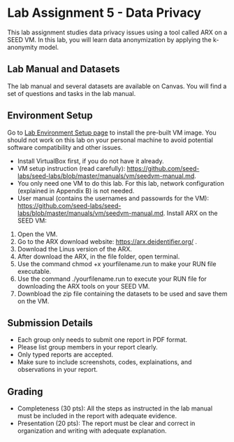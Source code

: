 # Lab Assignment 5 - Data Privacy
This lab assignment studies data privacy issues using a tool called ARX on a SEED VM. In this lab, you will learn data anonymization by applying the k-anonymity model.

## Lab Manual and Datasets

The lab manual and several datasets are available on Canvas. You will find a set of questions and tasks in the lab manual. 

## Environment Setup

Go to [Lab Environment Setup page]([https://seedsecuritylabs.org/lab_env.html](https://github.com/seed-labs/seed-labs/blob/master/manuals/vm/seedvm-manual.md)) to install the pre-built VM image. You should not work on this lab on your personal machine to avoid potential software compatibility and other issues.  
- Install VirtualBox first, if you do not have it already.
- VM setup instruction (read carefully): https://github.com/seed-labs/seed-labs/blob/master/manuals/vm/seedvm-manual.md.
- You only need one VM to do this lab. For this lab, network configuration (explained in Appendix B) is not needed.
- User manual (contains the usernames and passowrds for the VM): https://github.com/seed-labs/seed-labs/blob/master/manuals/vm/seedvm-manual.md.
Install ARX on the SEED VM: 
1. Open the VM.
2. Go to the ARX download website: https://arx.deidentifier.org/ .
3. Download the Linus version of the ARX.
4. After download the ARX, in the file folder, open terminal.
5. Use the command chmod +x yourfilename.run to make your RUN file executable.
6. Use the command ./yourfilename.run to execute your RUN file for downloading the ARX tools on your SEED VM.
7. Downbload the zip file containing the datasets to be used and save them on the VM.

## Submission Details

- Each group only needs to submit one report in PDF format.
- Please list group members in your report clearly.
- Only typed reports are accepted.
- Make sure to include screenshots, codes, explainations, and observations in your report.

## Grading

- Completeness (30 pts): All the steps as instructed in the lab manual must be included in the report with adequate evidence.
- Presentation (20 pts): The report must be clear and correct in organization and writing with adequate explanation.
